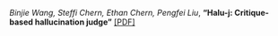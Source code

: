 *Binjie Wang, Steffi Chern, Ethan Chern, Pengfei Liu*, **“Halu-j: Critique-based hallucination judge”** [[PDF]](https://openreview.net/pdf?id=PFNvlDbq2F)